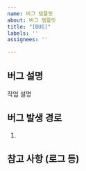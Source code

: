 ```yaml
---
name: 버그 템플릿
about: 버그 템플릿
title: "[BUG]"
labels: ''
assignees: ''

---
```


## 버그 설명
작업 설명

## 버그 발생 경로
1. 

## 참고 사항 (로그 등)
